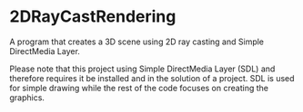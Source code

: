 # 2DRayCastRendering
A program that creates a 3D scene using 2D ray casting and Simple DirectMedia Layer.

Please note that this project using Simple DirectMedia Layer (SDL) and therefore requires it be installed and in the solution of a project. SDL is used for simple drawing while the rest of the code focuses on creating the graphics.
